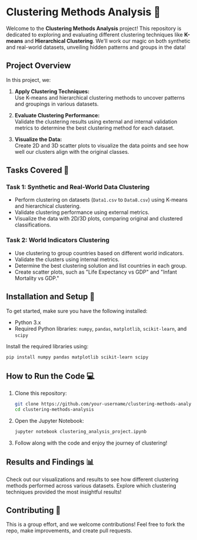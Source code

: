 

# **Clustering Methods Analysis 🧩**

Welcome to the **Clustering Methods Analysis** project! This repository is dedicated to exploring and evaluating different clustering techniques like **K-means** and **Hierarchical Clustering**. We'll work our magic on both synthetic and real-world datasets, unveiling hidden patterns and groups in the data!

## **Project Overview**

In this project, we:

1. **Apply Clustering Techniques:**  
   Use K-means and hierarchical clustering methods to uncover patterns and groupings in various datasets.

2. **Evaluate Clustering Performance:**  
   Validate the clustering results using external and internal validation metrics to determine the best clustering method for each dataset.

3. **Visualize the Data:**  
   Create 2D and 3D scatter plots to visualize the data points and see how well our clusters align with the original classes.

## **Tasks Covered 📝**

### **Task 1: Synthetic and Real-World Data Clustering**
- Perform clustering on datasets (`Data1.csv` to `Data8.csv`) using K-means and hierarchical clustering.
- Validate clustering performance using external metrics.
- Visualize the data with 2D/3D plots, comparing original and clustered classifications.

### **Task 2: World Indicators Clustering**
- Use clustering to group countries based on different world indicators.
- Validate the clusters using internal metrics.
- Determine the best clustering solution and list countries in each group.
- Create scatter plots, such as "Life Expectancy vs GDP" and "Infant Mortality vs GDP."

## **Installation and Setup 🚀**

To get started, make sure you have the following installed:
- Python 3.x
- Required Python libraries: `numpy`, `pandas`, `matplotlib`, `scikit-learn`, and `scipy`

Install the required libraries using:
```bash
pip install numpy pandas matplotlib scikit-learn scipy
```

## **How to Run the Code 💻**

1. Clone this repository:
   ```bash
   git clone https://github.com/your-username/clustering-methods-analysis.git
   cd clustering-methods-analysis
   ```

2. Open the Jupyter Notebook:
   ```bash
   jupyter notebook clustering_analysis_project.ipynb
   ```

3. Follow along with the code and enjoy the journey of clustering!

## **Results and Findings 📊**

Check out our visualizations and results to see how different clustering methods performed across various datasets. Explore which clustering techniques provided the most insightful results!

## **Contributing 🤝**

This is a group effort, and we welcome contributions! Feel free to fork the repo, make improvements, and create pull requests.

